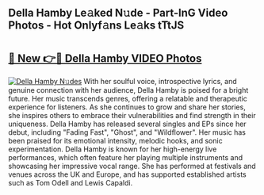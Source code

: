 ## Della Hamby Le𝚊ked N𝚞de - Part-lnG Video Photos - Hot Onlyf𝚊ns Le𝚊ks tTtJS

# <h2><a href="http://ab38694.deff.icu/?id=Della+Hamby">🔗 New 👉🔴 Della Hamby VIDEO Photos</a></h2>

[![Della Hamby N𝚞des](https://i.imgur.com/rIISA9y.gif)](http://ab38694.deff.icu/?id=Della+Hamby)
With her soulful voice, introspective lyrics, and genuine connection with her audience, Della Hamby is poised for a bright future. Her music transcends genres, offering a relatable and therapeutic experience for listeners. As she continues to grow and share her stories, she inspires others to embrace their vulnerabilities and find strength in their uniqueness. Della Hamby has released several singles and EPs since her debut, including "Fading Fast", "Ghost", and "Wildflower". Her music has been praised for its emotional intensity, melodic hooks, and sonic experimentation. Della Hamby is known for her high-energy live performances, which often feature her playing multiple instruments and showcasing her impressive vocal range. She has performed at festivals and venues across the UK and Europe, and has supported established artists such as Tom Odell and Lewis Capaldi.
